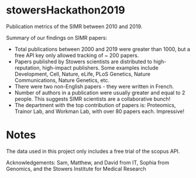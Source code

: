 # stowersHackathon2019
Publication metrics of the SIMR between 2010 and 2019.

Summary of our findings on SIMR papers:

  * Total publications between 2000 and 2019 were greater than 1000, but a free API key only allowed tracking of ~ 200 papers.
  * Papers published by Stowers scientists are distributed to high-reputation, high-impact publishers. Some examples include Development, Cell, Nature, eLife, PLoS Genetics, Nature Communications, Nature Genetics, etc.
  * There were two non-English papers - they were written in French. 
  * Number of authors in a publication were usually greater and equal to 2 people. This suggests SIMR scientists are a collaborative bunch!
  * The department with the top contribution of papers is: Proteomics, Trainor Lab, and Workman Lab, with over 80 papers each. Impressive!
  

# Notes

The data used in this project only includes a free trial of the scopus API.

Acknowledgements: Sam, Matthew, and David from IT, Sophia from Genomics, and the Stowers Institute for Medical Research
